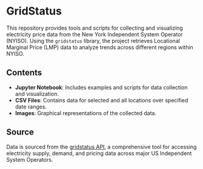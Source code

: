 
# GridStatus

This repository provides tools and scripts for collecting and visualizing electricity price data from the New York Independent System Operator (NYISO). Using the `gridstatus` library, the project retrieves Locational Marginal Price (LMP) data to analyze trends across different regions within NYISO.

## Contents

- **Jupyter Notebook**: Includes examples and scripts for data collection and visualization.
- **CSV Files**: Contains data for selected and all locations over specified date ranges.
- **Images**: Graphical representations of the collected data.

## Source

Data is sourced from the [gridstatus API](https://docs.gridstatus.io/), a comprehensive tool for accessing electricity supply, demand, and pricing data across major US Independent System Operators.


